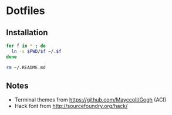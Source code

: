 # Dotfiles

## Installation

```sh
for f in * ; do
  ln -s $PWD/$f ~/.$f
done

rm ~/.README.md
```

## Notes

- Terminal themes from https://github.com/Mayccoll/Gogh (ACI)
- Hack font from http://sourcefoundry.org/hack/

